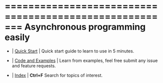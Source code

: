 =======================================================
    Asynchronous programming easily
=======================================================

- | [Quick Start](quickstart.html)
   | Quick start guide to learn to use in 5 minutes.

- | [Code and Examples](https://github.com/pro4j/promise)
   | Learn from examples, feel free submit any issue and feature requests.

- | [Index](theindex.html)
   | **Ctrl+F** Search for topics of interest.
